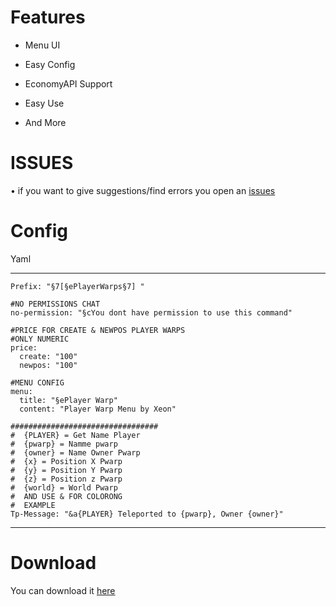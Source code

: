 # Features

- Menu UI

- Easy Config

- EconomyAPI Support

- Easy Use

- And More

# ISSUES


• if you want to give suggestions/find errors you open an [issues](https://github.com/XeonCh/PlayerWarpsUI/issues)


# Config

Yaml

---

```#©PREFIX MESSAGE
Prefix: "§7[§ePlayerWarps§7] "

#NO PERMISSIONS CHAT
no-permission: "§cYou dont have permission to use this command"

#PRICE FOR CREATE & NEWPOS PLAYER WARPS
#ONLY NUMERIC
price:
  create: "100"
  newpos: "100"
  
#MENU CONFIG
menu:
  title: "§ePlayer Warp"
  content: "Player Warp Menu by Xeon"
  
#################################
#  {PLAYER} = Get Name Player
#  {pwarp} = Namme pwarp
#  {owner} = Name Owner Pwarp
#  {x} = Position X Pwarp
#  {y} = Position Y Pwarp
#  {z} = Position z Pwarp
#  {world} = World Pwarp
#  AND USE & FOR COLORONG
#  EXAMPLE
Tp-Message: "&a{PLAYER} Teleported to {pwarp}, Owner {owner}"
```

---

# Download

You can download it [here](https://poggit.pmmp.io/ci/XeonCh/PlayerWarpsUI/)
